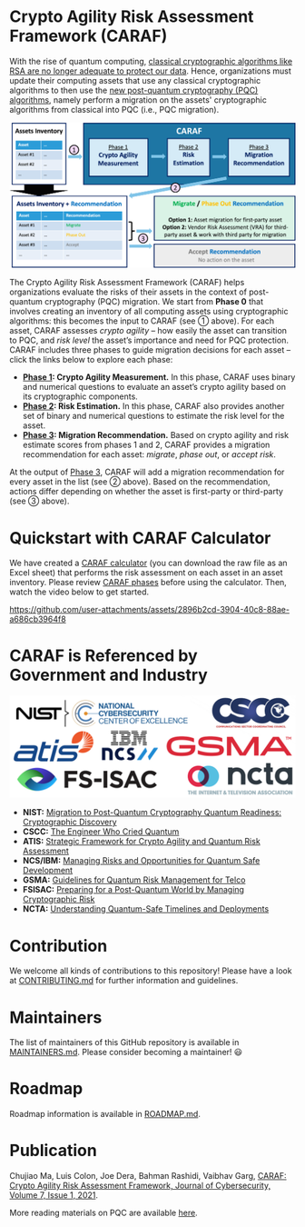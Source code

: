 # Crypto Agility Risk Assessment Framework (CARAF)

With the rise of quantum computing, [classical cryptographic algorithms like RSA are no longer adequate to protect our data](https://www.nist.gov/news-events/news/2023/08/nist-standardize-encryption-algorithms-can-resist-attack-quantum-computers). Hence, organizations must update their computing assets that use any classical cryptographic algorithms to then use the [new post-quantum cryptography (PQC) algorithms](https://csrc.nist.gov/projects/post-quantum-cryptography), namely perform a migration on the assets' cryptographic algorithms from classical into PQC (i.e., PQC migration).

![](Figures/CARAF%20Flow%20Diagram.png)

The Crypto Agility Risk Assessment Framework (CARAF) helps organizations evaluate the risks of their assets in the context of post-quantum cryptography (PQC) migration. We start from **Phase 0** that involves creating an inventory of all computing assets using cryptographic algorithms: this becomes the input to CARAF (see ① above). For each asset, CARAF assesses *crypto agility* – how easily the asset can transition to PQC, and *risk level* the asset’s importance and need for PQC protection. CARAF includes three phases to guide migration decisions for each asset – click the links below to explore each phase:
- **[Phase 1](CARAF%20Phases/Phase%201%3A%20Crypto%20Agility%20Measurement.md): Crypto Agility Measurement.** In this phase, CARAF uses binary and numerical questions to evaluate an asset’s crypto agility based on its cryptographic components.
- **[Phase 2](CARAF%20Phases/Phase%202%3A%20Risk%20Estimation.md): Risk Estimation.** In this phase, CARAF also provides another set of binary and numerical questions to estimate the risk level for the asset.
- **[Phase 3](CARAF%20Phases/Phase%203%3A%20Migration%20Recommendation.md): Migration Recommendation.** Based on crypto agility and risk estimate scores from phases 1 and 2, CARAF provides a migration recommendation for each asset: *migrate*, *phase out*, or *accept risk*.

At the output of [Phase 3](CARAF%20Phases/Phase%203%3A%20Migration%20Recommendation.md), CARAF will add a migration recommendation for every asset in the list (see ② above). Based on the recommendation, actions differ depending on whether the asset is first-party or third-party (see ③ above).

# Quickstart with CARAF Calculator
We have created a [CARAF calculator](Resources/CARAF%20Calculator.xlsm) (you can download the raw file as an Excel sheet) that performs the risk assessment on each asset in an asset inventory. Please review [CARAF phases](CARAF%20Phases) before using the calculator. Then, watch the video below to get started.

https://github.com/user-attachments/assets/2896b2cd-3904-40c8-88ae-a686cb3964f8

# CARAF is Referenced by Government and Industry

![](Figures/Referencing%20Organizations.png)

- **NIST:** [Migration to Post-Quantum Cryptography Quantum Readiness: Cryptographic Discovery](https://www.nccoe.nist.gov/sites/default/files/2023-12/pqc-migration-nist-sp-1800-38b-preliminary-draft.pdf)
- **CSCC:** [The Engineer Who Cried Quantum](https://www.comms-scc.org/wp-content/uploads/2023/08/The-Engineer-Who-Cried-Quantum2.pdf)
- **ATIS:** [Strategic Framework for Crypto Agility and Quantum Risk Assessment](https://atis.org/resources/strategic-framework-for-crypto-agility-and-quantum-risk-assessment/)
- **NCS/IBM:** [Managing Risks and Opportunities for Quantum Safe Development](https://www.ncs.co/dam/jcr:81bb243e-0cdd-4c04-92e2-d110c01fa0e8/IBM_NCS_Quantum_Security_v1.0.pdf)
- **GSMA:** [Guidelines for Quantum Risk Management for Telco](https://www.gsma.com/get-involved/working-groups/gsma_resources/guidelines-for-quantum-risk-management-for-telco/)
- **FSISAC:** [Preparing for a Post-Quantum World by Managing Cryptographic Risk](https://www.fsisac.com/hubfs/Knowledge/PQC/PreparingForAPostQuantumWorldByManagingCryptographicRisk.pdf)
- **NCTA:** [Understanding Quantum-Safe Timelines and Deployments](https://www.nctatechnicalpapers.com/Paper/2023/3591_Pala_5298_paper/download)

# Contribution
We welcome all kinds of contributions to this repository! Please have a look at [CONTRIBUTING.md](CONTRIBUTING.md) for further information and guidelines.

# Maintainers
The list of maintainers of this GitHub repository is available in [MAINTAINERS.md](MAINTAINERS.md). Please consider becoming a maintainer! 😃

# Roadmap
Roadmap information is available in [ROADMAP.md](ROADMAP.md).
  
# Publication
Chujiao Ma, Luis Colon, Joe Dera, Bahman Rashidi, Vaibhav Garg, [CARAF: Crypto Agility Risk Assessment Framework, Journal of Cybersecurity, Volume 7, Issue 1, 2021](https://doi.org/10.1093/cybsec/tyab013).

More reading materials on PQC are available [here](Reading%20Materials/README.md).

